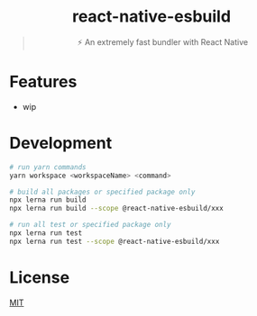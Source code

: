 <div align="center">

  # react-native-esbuild

  > ⚡️ An extremely fast bundler with React Native

</div>

# Features

- wip

# Development

```bash
# run yarn commands
yarn workspace <workspaceName> <command>

# build all packages or specified package only
npx lerna run build
npx lerna run build --scope @react-native-esbuild/xxx

# run all test or specified package only
npx lerna run test
npx lerna run test --scope @react-native-esbuild/xxx
```

# License

[MIT](./LICENSE)
